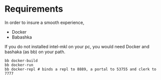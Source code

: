 # Requirements

In order to insure a smooth experience,

- Docker
- Babashka

If you do not installed intel-mkl on your pc, you would need Docker and bashaka (as bb) on your path.

``` shell
bb docker-build
bb docker-run
bb docker-repl # binds a repl to 8889, a portal to 53755 and clerk to 7777
```
